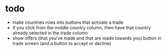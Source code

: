 # todo
- make countries rows into buttons that activate a trade
- if you click from the middle country column, then have that country already selected in the trade column
- show offers (that you've made and that are made towards you) button in trade screen (and a button to accept or decline)